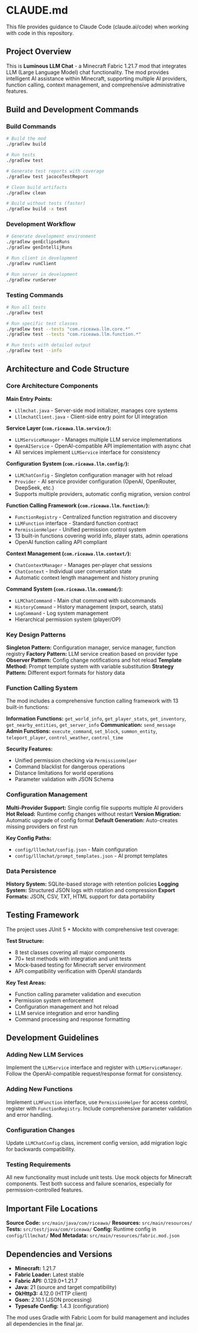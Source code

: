 # CLAUDE.md

This file provides guidance to Claude Code (claude.ai/code) when working with code in this repository.

## Project Overview

This is **Luminous LLM Chat** - a Minecraft Fabric 1.21.7 mod that integrates LLM (Large Language Model) chat functionality. The mod provides intelligent AI assistance within Minecraft, supporting multiple AI providers, function calling, context management, and comprehensive administrative features.

## Build and Development Commands

### Build Commands
```bash
# Build the mod
./gradlew build

# Run tests
./gradlew test

# Generate test reports with coverage
./gradlew test jacocoTestReport

# Clean build artifacts  
./gradlew clean

# Build without tests (faster)
./gradlew build -x test
```

### Development Workflow
```bash
# Generate development environment
./gradlew genEclipseRuns
./gradlew genIntellijRuns

# Run client in development
./gradlew runClient

# Run server in development  
./gradlew runServer
```

### Testing Commands
```bash
# Run all tests
./gradlew test

# Run specific test classes
./gradlew test --tests "com.riceawa.llm.core.*"
./gradlew test --tests "com.riceawa.llm.function.*" 

# Run tests with detailed output
./gradlew test --info
```

## Architecture and Code Structure

### Core Architecture Components

**Main Entry Points:**
- `Lllmchat.java` - Server-side mod initializer, manages core systems
- `LllmchatClient.java` - Client-side entry point for UI integration

**Service Layer (`com.riceawa.llm.service/`):**
- `LLMServiceManager` - Manages multiple LLM service implementations
- `OpenAIService` - OpenAI-compatible API implementation with async chat
- All services implement `LLMService` interface for consistency

**Configuration System (`com.riceawa.llm.config/`):**
- `LLMChatConfig` - Singleton configuration manager with hot reload
- `Provider` - AI service provider configuration (OpenAI, OpenRouter, DeepSeek, etc.)
- Supports multiple providers, automatic config migration, version control

**Function Calling Framework (`com.riceawa.llm.function/`):**
- `FunctionRegistry` - Centralized function registration and discovery
- `LLMFunction` interface - Standard function contract
- `PermissionHelper` - Unified permission control system
- 13 built-in functions covering world info, player stats, admin operations
- OpenAI function calling API compliant

**Context Management (`com.riceawa.llm.context/`):**
- `ChatContextManager` - Manages per-player chat sessions
- `ChatContext` - Individual user conversation state
- Automatic context length management and history pruning

**Command System (`com.riceawa.llm.command/`):**
- `LLMChatCommand` - Main chat command with subcommands
- `HistoryCommand` - History management (export, search, stats)  
- `LogCommand` - Log system management
- Hierarchical permission system (player/OP)

### Key Design Patterns

**Singleton Pattern:** Configuration manager, service manager, function registry
**Factory Pattern:** LLM service creation based on provider type
**Observer Pattern:** Config change notifications and hot reload
**Template Method:** Prompt template system with variable substitution
**Strategy Pattern:** Different export formats for history data

### Function Calling System

The mod includes a comprehensive function calling framework with 13 built-in functions:

**Information Functions:** `get_world_info`, `get_player_stats`, `get_inventory`, `get_nearby_entities`, `get_server_info`
**Communication:** `send_message`  
**Admin Functions:** `execute_command`, `set_block`, `summon_entity`, `teleport_player`, `control_weather`, `control_time`

**Security Features:**
- Unified permission checking via `PermissionHelper`
- Command blacklist for dangerous operations
- Distance limitations for world operations
- Parameter validation with JSON Schema

### Configuration Management

**Multi-Provider Support:** Single config file supports multiple AI providers
**Hot Reload:** Runtime config changes without restart
**Version Migration:** Automatic upgrade of config format
**Default Generation:** Auto-creates missing providers on first run

**Key Config Paths:**
- `config/lllmchat/config.json` - Main configuration
- `config/lllmchat/prompt_templates.json` - AI prompt templates

### Data Persistence

**History System:** SQLite-based storage with retention policies
**Logging System:** Structured JSON logs with rotation and compression
**Export Formats:** JSON, CSV, TXT, HTML support for data portability

## Testing Framework

The project uses JUnit 5 + Mockito with comprehensive test coverage:

**Test Structure:**
- 8 test classes covering all major components
- 70+ test methods with integration and unit tests
- Mock-based testing for Minecraft server environment
- API compatibility verification with OpenAI standards

**Key Test Areas:**
- Function calling parameter validation and execution
- Permission system enforcement
- Configuration management and hot reload
- LLM service integration and error handling
- Command processing and response formatting

## Development Guidelines

### Adding New LLM Services
Implement the `LLMService` interface and register with `LLMServiceManager`. Follow the OpenAI-compatible request/response format for consistency.

### Adding New Functions
Implement `LLMFunction` interface, use `PermissionHelper` for access control, register with `FunctionRegistry`. Include comprehensive parameter validation and error handling.

### Configuration Changes
Update `LLMChatConfig` class, increment config version, add migration logic for backwards compatibility.

### Testing Requirements
All new functionality must include unit tests. Use mock objects for Minecraft components. Test both success and failure scenarios, especially for permission-controlled features.

## Important File Locations

**Source Code:** `src/main/java/com/riceawa/`
**Resources:** `src/main/resources/`
**Tests:** `src/test/java/com/riceawa/`
**Config:** Runtime config in `config/lllmchat/`
**Mod Metadata:** `src/main/resources/fabric.mod.json`

## Dependencies and Versions

- **Minecraft:** 1.21.7
- **Fabric Loader:** Latest stable
- **Fabric API:** 0.129.0+1.21.7
- **Java:** 21 (source and target compatibility)
- **OkHttp3:** 4.12.0 (HTTP client)
- **Gson:** 2.10.1 (JSON processing)
- **Typesafe Config:** 1.4.3 (configuration)

The mod uses Gradle with Fabric Loom for build management and includes all dependencies in the final jar.